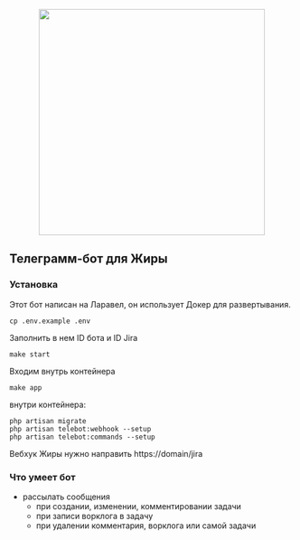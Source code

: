 <p align="center"><a href="https://laravel.com" target="_blank"><img src="https://raw.githubusercontent.com/laravel/art/master/logo-lockup/5%20SVG/2%20CMYK/1%20Full%20Color/laravel-logolockup-cmyk-red.svg" width="400"></a></p>

## Телеграмм-бот для Жиры

### Установка

Этот бот написан на Ларавел, он использует Докер для развертывания. 

``` 
cp .env.example .env
```
Заполнить в нем ID бота и ID Jira 
```
make start
```
Входим внутрь контейнера
```
make app
```
внутри контейнера:
```
php artisan migrate
php artisan telebot:webhook --setup 
php artisan telebot:commands --setup 
```
Вебхук Жиры нужно направить 
https://domain/jira

### Что умеет бот
* рассылать сообщения 
  * при создании, изменении, комментировании задачи
  * при записи ворклога в задачу
  * при удалении комментария, ворклога или самой задачи
